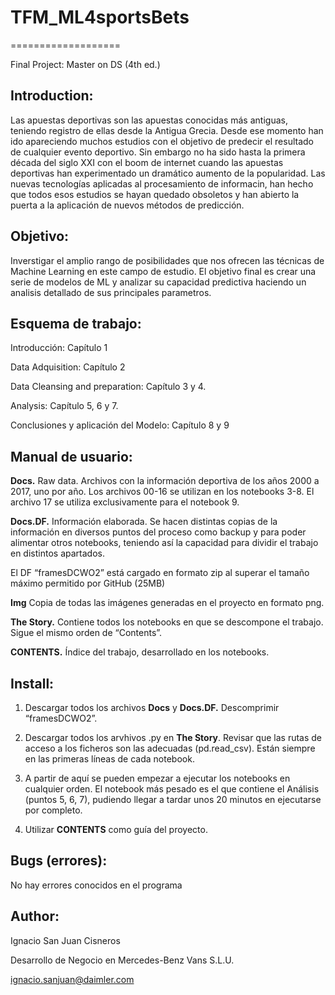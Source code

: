 # TFM_ML4sportsBets
===================

Final Project: Master on DS (4th ed.)
## Introduction:
Las apuestas deportivas son las apuestas conocidas más antiguas, teniendo registro de ellas desde la Antigua Grecia. Desde ese momento han ido apareciendo muchos estudios con el objetivo de predecir el resultado de cualquier evento deportivo. Sin embargo no ha sido hasta la primera década del siglo XXI con el boom de internet cuando las apuestas deportivas han experimentado un dramático aumento de la popularidad. Las nuevas tecnologías aplicadas al procesamiento de informacin, han hecho que todos esos estudios se hayan quedado obsoletos y han abierto la puerta a la aplicación de nuevos métodos de predicción.
## Objetivo:
Inverstigar el amplio rango de posibilidades que nos ofrecen las técnicas de Machine Learning en este campo de estudio. El objetivo final es crear una serie de modelos de ML y analizar su capacidad predictiva haciendo un analisis detallado de sus principales parametros.
## Esquema de trabajo:
Introducción: Capítulo 1

Data Adquisition: Capítulo 2

Data Cleansing and preparation: Capítulo 3 y 4.

Analysis: Capítulo 5, 6 y 7.

Conclusiones y aplicación del Modelo: Capítulo 8 y 9
## Manual de usuario:
**Docs.** Raw data. Archivos con la información deportiva de los años 2000 a 2017, uno por año. Los archivos 00-16 se utilizan en los notebooks 3-8. El archivo 17 se utiliza exclusivamente para el notebook 9.

**Docs.DF.** Información elaborada. Se hacen distintas copias de la información en diversos puntos del proceso como backup y para poder alimentar otros notebooks, teniendo así la capacidad para dividir el trabajo en distintos apartados.

 El DF “framesDCWO2” está cargado en formato zip al superar el tamaño máximo permitido por GitHub (25MB)

**Img** Copia de todas las imágenes generadas en el proyecto en formato png.

**The Story.** Contiene todos los notebooks en que se descompone el trabajo. Sigue el mismo orden de “Contents”.

**CONTENTS.** Índice del trabajo, desarrollado en los notebooks.

## Install:
1. Descargar todos los archivos **Docs** y **Docs.DF.** Descomprimir “framesDCWO2”. 

2. Descargar todos los arvhivos .py en **The Story**. Revisar que las rutas de acceso a los ficheros son las adecuadas (pd.read_csv). Están siempre en las primeras líneas de cada notebook. 

3. A partir de aquí se pueden empezar a ejecutar los notebooks en cualquier orden. El notebook más pesado es el que contiene el Análisis (puntos 5, 6, 7), pudiendo llegar a tardar unos 20 minutos en ejecutarse por completo.

4. Utilizar **CONTENTS** como guía del proyecto. 
## Bugs (errores):
No hay errores conocidos en el programa
## Author:
Ignacio San Juan Cisneros

Desarrollo de Negocio en Mercedes-Benz Vans S.L.U.

ignacio.sanjuan@daimler.com 
 
